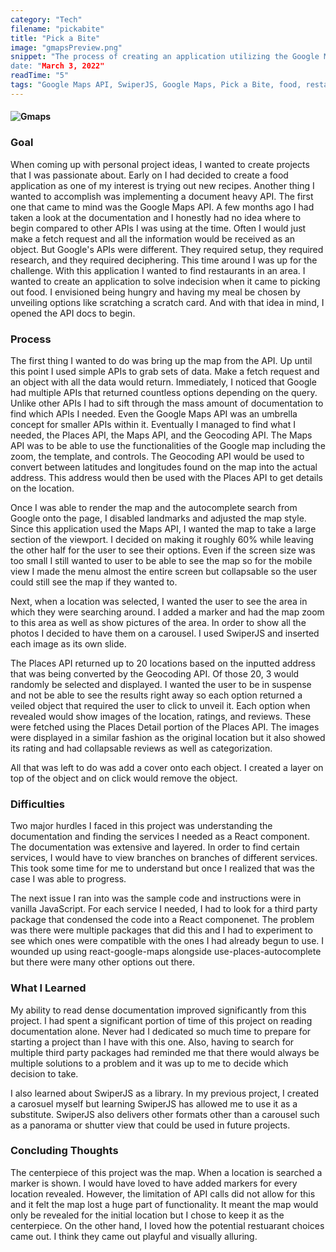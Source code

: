 ```yaml
---
category: "Tech"
filename: "pickabite"
title: "Pick a Bite"
image: "gmapsPreview.png"
snippet: "The process of creating an application utilizing the Google Maps API. When coming up with personal project ideas, I wanted to create projects that I was passionate about. Early on I had decided to create a food application as one of my interest is trying out new recipes. Another thing I wanted to accomplish was implementing a document heavy API. The first one that came to mind was the Google Maps API. A few months ago I had taken a look at the documentation and I honestly had no idea where to begin compared to other APIs I was using at the time. Often I would just make a fetch request and all the information would be received as an object. But Google's APIs were different. They required setup, they required research, and they required deciphering. This time around I was up for the challenge. With this application I wanted to find restaurants in an area. I wanted to create an application to solve indecision when it came to picking out food. I envisioned b
date: "March 3, 2022"
readTime: "5"
tags: "Google Maps API, SwiperJS, Google Maps, Pick a Bite, food, restaurants"
---
```


#### ![Gmaps](/images/tech/gmapsPreview.png)

### Goal

When coming up with personal project ideas, I wanted to create projects that I was passionate about. Early on I had decided to create a food application as one of my interest is trying out new recipes. Another thing I wanted to accomplish was implementing a document heavy API. The first one that came to mind was the Google Maps API. A few months ago I had taken a look at the documentation and I honestly had no idea where to begin compared to other APIs I was using at the time. Often I would just make a fetch request and all the information would be received as an object. But Google's APIs were different. They required setup, they required research, and they required deciphering. This time around I was up for the challenge. With this application I wanted to find restaurants in an area. I wanted to create an application to solve indecision when it came to picking out food. I envisioned being hungry and having my meal be chosen by unveiling options like scratching a scratch card. And with that idea in mind, I opened the API docs to begin.

### Process

The first thing I wanted to do was bring up the map from the API. Up until this point I used simple APIs to grab sets of data. Make a fetch request and an object with all the data would return. Immediately, I noticed that Google had multiple APIs that returned countless options depending on the query. Unlike other APIs I had to sift through the mass amount of documentation to find which APIs I needed. Even the Google Maps API was an umbrella concept for smaller APIs within it. Eventually I managed to find what I needed, the Places API, the Maps API, and the Geocoding API. The Maps API was to be able to use the functionalities of the Google map including the zoom, the template, and controls. The Geocoding API would be used to convert between latitudes and longitudes found on the map into the actual address. This address would then be used with the Places API to get details on the location.

Once I was able to render the map and the autocomplete search from Google onto the page, I disabled landmarks and adjusted the map style. Since this application used the Maps API, I wanted the map to take a large section of the viewport. I decided on making it roughly 60% while leaving the other half for the user to see their options. Even if the screen size was too small I still wanted to user to be able to see the map so for the mobile view I made the menu almost the entire screen but collapsable so the user could still see the map if they wanted to.

Next, when a location was selected, I wanted the user to see the area in which they were searching around. I added a marker and had the map zoom to this area as well as show pictures of the area. In order to show all the photos I decided to have them on a carousel. I used SwiperJS and inserted each image as its own slide.

The Places API returned up to 20 locations based on the inputted address that was being converted by the Geocoding API. Of those 20, 3 would randomly be selected and displayed. I wanted the user to be in suspense and not be able to see the results right away so each option returned a veiled object that required the user to click to unveil it. Each option when revealed would show images of the location, ratings, and reviews. These were fetched using the Places Detail portion of the Places API. The images were displayed in a similar fashion as the original location but it also showed its rating and had collapsable reviews as well as categorization.

All that was left to do was add a cover onto each object. I created a layer on top of the object and on click would remove the object.

### Difficulties

Two major hurdles I faced in this project was understanding the documentation and finding the services I needed as a React component. The documentation was extensive and layered. In order to find certain services, I would have to view branches on branches of different services. This took some time for me to understand but once I realized that was the case I was able to progress. 

The next issue I ran into was the sample code and instructions were in vanilla JavaScript. For each service I needed, I had to look for a third party package that condensed the code into a React componenet. The problem was there were multiple packages that did this and I had to experiment to see which ones were compatible with the ones I had already begun to use. I wounded up using react-google-maps alongside use-places-autocomplete but there were many other options out there.

### What I Learned

My ability to read dense documentation improved significantly from this project. I had spent a significant portion of time of this project on reading documentation alone. Never had I dedicated so much time to prepare for starting a project than I have with this one. Also, having to search for multiple third party packages had reminded me that there would always be multiple solutions to a problem and it was up to me to decide which decision to take.

I also learned about SwiperJS as a library. In my previous project, I created a carosuel myself but learning SwiperJS has allowed me to use it as a substitute. SwiperJS also delivers other formats other than a carousel  such as a panorama or shutter view that could be used in future projects.

### Concluding Thoughts

The centerpiece of this project was the map. When a location is searched a marker is shown. I would have loved to have added markers for every location revealed. However, the limitation of API calls did not allow for this and it felt the map lost a huge part of functionality. It meant the map would only be revealed for the initial location but I chose to keep it as the centerpiece. On the other hand, I loved how the potential restuarant choices came out. I think they came out playful and visually alluring. 
